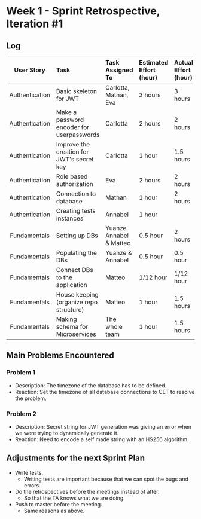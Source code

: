 # Week 1 - Sprint Retrospective, Iteration #1

## Log

|   User Story   | Task                                      | Task Assigned To         | Estimated Effort (hour) | Actual Effort (hour) | Done (Y/n) | Notes |
| :------------: | :---------------------------------------- | :----------------------- | :---------------------- | :------------------- | :--------: | :---: |
| Authentication | Basic skeleton for JWT                    | Carlotta, Mathan, Eva    | 3 hours                 | 3 hours              |     Y      |  N/A  |
| Authentication | Make a password encoder for userpasswords | Carlotta                 | 2 hours                 | 2 hours              |     Y      |  N/A  |
| Authentication | Improve the creation for JWT's secret key | Carlotta                 | 1 hour                  | 1.5 hours            |     Y      |  N/A  |
| Authentication | Role based authorization                  | Eva                      | 2 hours                 | 2 hours              |     Y      |  N/A  |
| Authentication | Connection to database                    | Mathan                   | 1 hour                  | 2 hours              |     Y      |  N/A  |
| Authentication | Creating tests instances                  | Annabel                  | 1 hour                  |                      |     n      |  N/A  |
|  Fundamentals  | Setting up DBs                            | Yuanze, Annabel & Matteo | 0.5 hour                | 2 hours              |     Y      |  N/A  |
|  Fundamentals  | Populating the DBs                        | Yuanze & Annabel         | 0.5 hour                | 0.5 hour             |     Y      |  N/A  |
|  Fundamentals  | Connect DBs to the application            | Matteo                   | 1/12 hour               | 1/12 hour            |     Y      |  N/A  |
|  Fundamentals  | House keeping (organize repo structure)   | Matteo                   | 1 hour                  | 1.5 hours            |     Y      |  N/A  |
|  Fundamentals  | Making schema for Microservices           | The whole team           | 1 hour                  | 1.5 hours            |     Y      |  N/A  |

## Main Problems Encountered

### Problem 1

- Description: The timezone of the database has to be defined.
- Reaction: Set the timezone of all database connections to CET to resolve the problem.

### Problem 2

- Description: Secret string for JWT generation was giving an error when we were trying to dynamically generate it.
- Reaction: Need to encode a self made string with an HS256 algorithm.

## Adjustments for the next Sprint Plan

- Write tests.
  - Writing tests are important because that we can spot the bugs and errors.
- Do the retrospectives before the meetings instead of after.
  - So that the TA knows what we are doing.
- Push to master before the meeting.
  - Same reasons as above.
